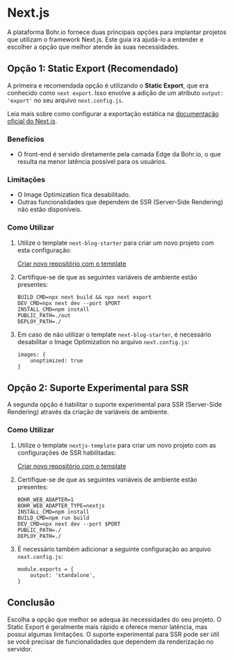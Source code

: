 # Next.js

A plataforma Bohr.io fornece duas principais opções para implantar projetos que utilizam o framework Next.js. Este guia irá ajudá-lo a entender e escolher a opção que melhor atende às suas necessidades.

## Opção 1: Static Export (Recomendado)

A primeira e recomendada opção é utilizando o **Static Export**, que era conhecido como `next export`. Isso envolve a adição de um atributo `output: 'export'` no seu arquivo `next.config.js`.

Leia mais sobre como configurar a exportação estática na [documentação oficial do Next.js](https://nextjs.org/docs/pages/building-your-application/deploying/static-exports).

### Benefícios

- O front-end é servido diretamente pela camada Edge da Bohr.io, o que resulta na menor latência possível para os usuários.

### Limitações

- O Image Optimization fica desabilitado.
- Outras funcionalidades que dependem de SSR (Server-Side Rendering) não estão disponíveis.

### Como Utilizar

1. Utilize o template `next-blog-starter` para criar um novo projeto com esta configuração:

    [Criar novo repositório com o template](https://bohr.io/createRepository?sampleUrl=https://github.com/bohr-io/next-blog-starter)

2. Certifique-se de que as seguintes variáveis de ambiente estão presentes:

    ```
    BUILD_CMD=npx next build && npx next export
    DEV_CMD=npx next dev --port $PORT
    INSTALL_CMD=npm install
    PUBLIC_PATH=./out
    DEPLOY_PATH=./
    ```
3. Em caso de não utilizar o template `next-blog-starter`, é necessário desabilitar o Image Optimization no arquivo `next.config.js`:
    ```
    images: {
        unoptimized: true
    }
    ```

## Opção 2: Suporte Experimental para SSR

A segunda opção é habilitar o suporte experimental para SSR (Server-Side Rendering) através da criação de variáveis de ambiente.

### Como Utilizar

1. Utilize o template `nextjs-template` para criar um novo projeto com as configurações de SSR habilitadas:

    [Criar novo repositório com o template](https://bohr.io/createRepository?sampleUrl=https://github.com/bohr-io/nextjs-template)

2. Certifique-se de que as seguintes variáveis de ambiente estão presentes:

    ```
    BOHR_WEB_ADAPTER=1
    BOHR_WEB_ADAPTER_TYPE=nextjs
    INSTALL_CMD=npm install
    BUILD_CMD=npm run build
    DEV_CMD=npx next dev --port $PORT
    PUBLIC_PATH=./
    DEPLOY_PATH=./
    ```

3. É necessário também adicionar a seguinte configuração ao arquivo `next.config.js`:
    ```
    module.exports = {
        output: 'standalone',
    }
    ```

## Conclusão

Escolha a opção que melhor se adequa às necessidades do seu projeto. O Static Export é geralmente mais rápido e oferece menor latência, mas possui algumas limitações. O suporte experimental para SSR pode ser útil se você precisar de funcionalidades que dependem da renderização no servidor.
